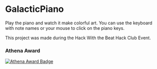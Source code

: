 # GalacticPiano

Play the piano and watch it make colorful art. You can use the keyboard with note names or your mouse to click on the piano keys.

This project was made during the Hack With the Beat Hack Club Event. 



### Athena Award
[![Athena Award Badge](https://img.shields.io/endpoint?url=https%3A%2F%2Faward.athena.hackclub.com%2Fapi%2Fbadge)](https://award.athena.hackclub.com?utm_source=readme) 
